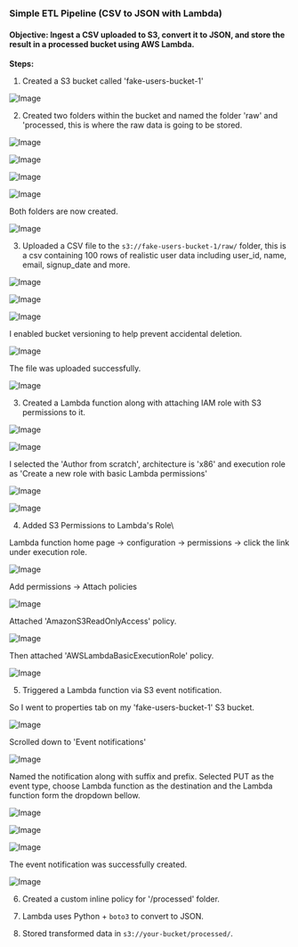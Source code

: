 ### Simple ETL Pipeline (CSV to JSON with Lambda)

#### Objective: Ingest a CSV uploaded to S3, convert it to JSON, and store the result in a processed bucket using AWS Lambda.



**Steps:**
1. Created a S3 bucket called 'fake-users-bucket-1'

![Image](https://github.com/user-attachments/assets/4b15667e-02ed-4fe9-ab08-07d7156f5b11)




2. Created two folders within the bucket and named the folder 'raw' and 'processed, this is where the raw data is going to be stored.

![Image](https://github.com/user-attachments/assets/511df5da-16dc-4169-8c97-e8162afd3c89)


![Image](https://github.com/user-attachments/assets/d1401af7-e97d-4b0f-9a01-c68e18d000fe)


![Image](https://github.com/user-attachments/assets/96a35923-2bca-46c6-81bb-81f0018b5133)



![Image](https://github.com/user-attachments/assets/43c577d6-dd94-44a7-8f3f-941122a6494a)




Both folders are now created.

![Image](https://github.com/user-attachments/assets/2bf93233-65ff-493f-ae8f-33a7a0c49bbf)




3. Uploaded a CSV file to the `s3://fake-users-bucket-1/raw/` folder,
this is a csv containing 100 rows of realistic user data including user_id, name, email, signup_date and more.



![Image](https://github.com/user-attachments/assets/d3ee3872-7296-48a6-b7a0-1f39f9061c90)


![Image](https://github.com/user-attachments/assets/a7b3382c-a941-41a9-bf22-10eb84ec2210)


![Image](https://github.com/user-attachments/assets/e7fbbaf6-eda5-4350-a702-ce0c8be765b6)





I enabled bucket versioning to help prevent accidental deletion. 

![Image](https://github.com/user-attachments/assets/2f9d6882-af02-4c1c-9da1-3faf9de38c5b)



The file was uploaded successfully. 

![Image](https://github.com/user-attachments/assets/0c432bb9-387a-4827-ad5a-c6f398a50319)




3. Created a Lambda function along with attaching IAM role with S3 permissions to it. 

![Image](https://github.com/user-attachments/assets/92f734ec-1713-4f87-aaa4-e09d4df3950c)

![Image](https://github.com/user-attachments/assets/e22e0b63-85eb-4c6b-b97c-e073a6423445)


I selected the 'Author from scratch', architecture is 'x86' and execution role as 'Create a new role with basic Lambda permissions'

![Image](https://github.com/user-attachments/assets/be75d6af-aa70-4258-8cd5-dccf56053315)

![Image](https://github.com/user-attachments/assets/3b872c8d-035c-4542-bf51-604ccebdc1b2)




4. Added S3 Permissions to Lambda's Role\

Lambda function home page -> configuration -> permissions -> click the link under execution role.

![Image](https://github.com/user-attachments/assets/1bb4f1d1-3329-4b6c-a63c-850a943307f2)




Add permissions -> Attach policies

![Image](https://github.com/user-attachments/assets/a8d81b66-a154-472e-a007-e9da1f961e68)




Attached 'AmazonS3ReadOnlyAccess' policy.

![Image](https://github.com/user-attachments/assets/1d1bad84-f2d7-4991-8cd0-596cc13ffe2c)


Then attached 'AWSLambdaBasicExecutionRole' policy.

![Image](https://github.com/user-attachments/assets/c83140f0-c0be-42da-8099-7abb38223dd5)







5. Triggered a Lambda function via S3 event notification.



So I went to properties tab on my 'fake-users-bucket-1' S3 bucket.

![Image](https://github.com/user-attachments/assets/34c2fb56-8613-4538-b872-42062719c4b4)



Scrolled down to 'Event notifications' 

![Image](https://github.com/user-attachments/assets/8d44c062-2b82-49c3-a6eb-baace2b22ea4)



Named the notification along with suffix and prefix. Selected PUT as the event type, choose Lambda function as the destination and the Lambda function form the dropdown bellow.


![Image](https://github.com/user-attachments/assets/26544584-4578-45ef-823f-13f355331dea)


![Image](https://github.com/user-attachments/assets/add1c917-0d3b-4588-98f3-8e7afe09de26)


![Image](https://github.com/user-attachments/assets/41d039aa-c057-42f6-9877-d74becaaa6a6)




The event notification was successfully created. 

![Image](https://github.com/user-attachments/assets/7ddb0280-7c2b-421d-a873-7bf95a73f8b6)



6. Created a custom inline policy for '/processed' folder.


6. Lambda uses Python + `boto3` to convert to JSON.





7. Stored transformed data in `s3://your-bucket/processed/`.
